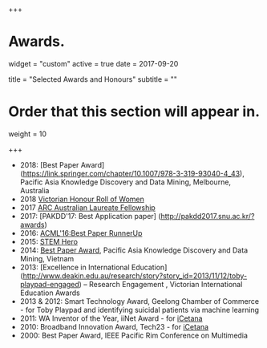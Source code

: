+++
# Awards.
widget = "custom"
active = true
date = 2017-09-20

title = "Selected Awards and Honours"
subtitle = ""

# Order that this section will appear in.
weight = 10

+++

* 2018: [Best Paper Award] (https://link.springer.com/chapter/10.1007/978-3-319-93040-4_43), Pacific Asia Knowledge Discovery and Data Mining, Melbourne, Australia
* 2018 [Victorian Honour Roll of Women](https://www.premier.vic.gov.au/twenty-victorian-women-awarded-prestigious-honour/)
* 2017 [ARC Australian Laureate Fellowship](http://www.arc.gov.au/2017-laureate-profile-professor-svetha-venkatesh)
* 2017: [PAKDD'17: Best Application paper] (http://pakdd2017.snu.ac.kr/?awards)
* 2016: [ACML'16:Best Paper RunnerUp](http://www.acml-conf.org/2016)
* 2015: [STEM Hero](http://www.deakin.edu.au/research/research-news/articles/svetha-venkatesh-stem-hero)
* 2014:  [Best Paper Award](http://www.pakdd2015.jvn.edu.vn/index.php/awards/best-paper-awards), Pacific Asia Knowledge Discovery and Data Mining, Vietnam
* 2013: [Excellence in International Education] (http://www.deakin.edu.au/research/story?story_id=2013/11/12/toby-playpad-engaged) – Research Engagement , Victorian International Education Awards
* 2013 & 2012: Smart Technology Award, Geelong Chamber of Commerce - for Toby Playpad and identifying suicidal patients via machine learning
* 2011: WA Inventor of the Year, iiNet Award - for [iCetana](https://icetana.com/)
* 2010: Broadband Innovation Award, Tech23 - for [iCetana](https://icetana.com/)
* 2000: Best Paper Award, IEEE Pacific Rim Conference on Multimedia
